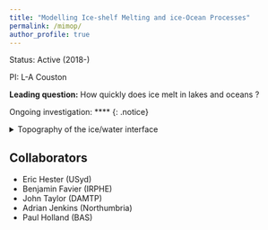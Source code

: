 ```yaml
---
title: "Modelling Ice-shelf Melting and ice-Ocean Processes"
permalink: /mimop/
author_profile: true
---
```


Status: Active (2018-)

PI: L-A Couston

**Leading question:** How quickly does ice melt in lakes and oceans ?

Ongoing investigation: ****
{: .notice} 

<details>
<summary>Topography of the ice/water interface</summary>

+ Is the ice/water interface naturally smooth or rough ?
+ How does interface topography change ice melting ?

- test 1

</details>

## Collaborators
- Eric Hester (USyd)
- Benjamin Favier (IRPHE)
- John Taylor (DAMTP)
- Adrian Jenkins (Northumbria)
- Paul Holland (BAS)
